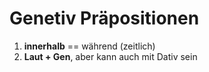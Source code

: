 # Genetiv Präpositionen
1. **innerhalb** == während (zeitlich)
2. **Laut + Gen**, aber kann auch mit Dativ sein

